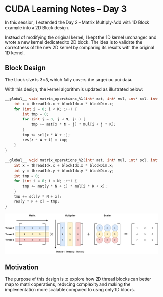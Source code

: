 # CUDA Learning Notes – Day 3

In this session, I extended the Day 2 – Matrix Multiply-Add with 1D Block example into a 2D Block design.

Instead of modifying the original kernel, I kept the 1D kernel unchanged and wrote a new kernel dedicated to 2D block. The idea is to validate the correctness of the new 2D kernel by comparing its results with the original 1D kernel.

## Block Design

The block size is 3×3, which fully covers the target output data.

With this design, the kernel algorithm is updated as illustrated below:

```cpp
__global__ void matrix_operations_V1(int* mat, int* mul, int* scl, int* res, int N, int K, int W) {
    int x = threadIdx.x + blockIdx.x * blockDim.x;
    for (int i = 0; i < K; i++) {
        int tmp = 0;
        for (int j = 0; j < N; j++) {
            tmp += mat[x * N + j] * mul[i + j * K];
        }
        tmp += scl[x * W + i];
        res[x * W + i] = tmp;
    }
}

__global__ void matrix_operations_V2(int* mat, int* mul, int* scl, int* res, int N, int K, int W) {
    int x = threadIdx.x + blockIdx.x * blockDim.x;
    int y = threadIdx.y + blockIdx.y * blockDim.y;
    int tmp = 0;
    for (int i = 0; i < N; i++) {
        tmp += mat[y * N + i] * mul[i * K + x];
    }
    tmp += scl[y * N + x];
    res[y * N + x] = tmp;
}
```

![Matrix Multiply-Add Version 2](../img/Matrix%20Multiply%20Addtion%20V2.jpg)

## Motivation

The purpose of this design is to explore how 2D thread blocks can better map to matrix operations, reducing complexity and making the implementation more scalable compared to using only 1D blocks.